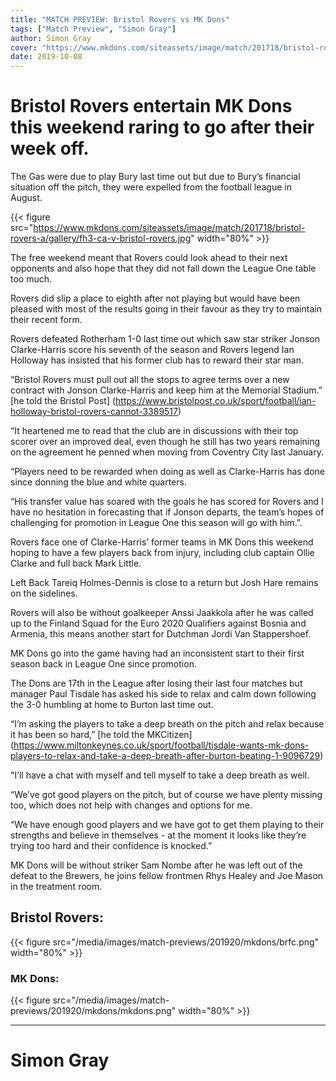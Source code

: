 ```yaml
---
title: "MATCH PREVIEW: Bristol Rovers vs MK Dons"
tags: ["Match Preview", "Simon Gray"]
author: Simon Gray
cover: "https://www.mkdons.com/siteassets/image/match/201718/bristol-rovers-a/gallery/fh3-ca-v-bristol-rovers.jpg"
date: 2019-10-08
---
```


# Bristol Rovers entertain MK Dons this weekend raring to go after their week off.

The Gas were due to play Bury last time out but due to Bury’s financial situation off the pitch, they were expelled from the football league in August.

<!--more-->

{{< figure src="https://www.mkdons.com/siteassets/image/match/201718/bristol-rovers-a/gallery/fh3-ca-v-bristol-rovers.jpg" width="80%" >}}

The free weekend meant that Rovers could look ahead to their next opponents and also hope that they did not fall down the League One table too much.

Rovers did slip a place to eighth after not playing but would have been pleased with most of the results going in their favour as they try to maintain their recent form.

Rovers defeated Rotherham 1-0 last time out which saw star striker Jonson Clarke-Harris score his seventh of the season and Rovers legend Ian Holloway has insisted that his former club has to reward their star man.

“Bristol Rovers must pull out all the stops to agree terms over a new contract with Jonson Clarke-Harris and keep him at the Memorial Stadium.” [he told the Bristol Post] (https://www.bristolpost.co.uk/sport/football/ian-holloway-bristol-rovers-cannot-3389517)

“It heartened me to read that the club are in discussions with their top scorer over an improved deal, even though he still has two years remaining on the agreement he penned when moving from Coventry City last January.

“Players need to be rewarded when doing as well as Clarke-Harris has done since donning the blue and white quarters.

“His transfer value has soared with the goals he has scored for Rovers and I have no hesitation in forecasting that if Jonson departs, the team’s hopes of challenging for promotion in League One this season will go with him.”.

Rovers face one of Clarke-Harris’ former teams in MK Dons this weekend hoping to have a few players back from injury, including club captain Ollie Clarke and full back Mark Little.

Left Back Tareiq Holmes-Dennis is close to a return but Josh Hare remains on the sidelines. 

Rovers will also be without goalkeeper Anssi Jaakkola after he was called up to the Finland Squad for the Euro 2020 Qualifiers against Bosnia and Armenia, this means another start for Dutchman Jordi Van Stappershoef.

MK Dons go into the game having had an inconsistent start to their first season back in League One since promotion.

The Dons are 17th in the League after losing their last four matches but manager Paul Tisdale has asked his side to relax and calm down following the 3-0 humbling at home to Burton last time out.

“I’m asking the players to take a deep breath on the pitch and relax because it has been so hard,” [he told the MKCitizen] (https://www.miltonkeynes.co.uk/sport/football/tisdale-wants-mk-dons-players-to-relax-and-take-a-deep-breath-after-burton-beating-1-9096729)

"I’ll have a chat with myself and tell myself to take a deep breath as well.

“We’ve got good players on the pitch, but of course we have plenty missing too, which does not help with changes and options for me.

“We have enough good players and we have got to get them playing to their strengths and believe in themselves - at the moment it looks like they’re trying too hard and their confidence is knocked.”

MK Dons will be without striker Sam Nombe after he was left out of the defeat to the Brewers, he joins fellow frontmen Rhys Healey and Joe Mason in the treatment room.

## Bristol Rovers:
{{< figure src="/media/images/match-previews/201920/mkdons/brfc.png" width="80%" >}}

### MK Dons:
{{< figure src="/media/images/match-previews/201920/mkdons/mkdons.png" width="80%" >}}

--- 
# Simon Gray

<script type="text/javascript" src="//downloads.mailchimp.com/js/signup-forms/popup/unique-methods/embed.js" data-dojo-config="usePlainJson: true, isDebug: false"></script><script type="text/javascript">window.dojoRequire(["mojo/signup-forms/Loader"], function(L) { L.start({"baseUrl":"mc.us3.list-manage.com","uuid":"e17a9090e1205ae2df5fea6c4","lid":"b9f5384120","uniqueMethods":true}) })</script>